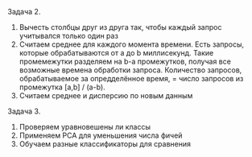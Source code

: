 Задача 2. 
1) Вычесть столбцы друг из друга так, чтобы каждый запрос учитывался только один раз
2) Считаем среднее для каждого момента времени. Есть запросы, которые обрабатываются от a до b миллисекунд. Такие промемежутки разделяем на b-a промежутков, получая все возможные времена обработки запроса. Количество запросов, обрабатываемое за опредделённое время, = число запросов из промежутка [a,b] / (a-b).
3) Считаем среднее и дисперсию по новым данным

Задача 3.
1) Проверяем уравновешены ли классы
2) Применяем PCA для уменьшения числа фичей
3) Обучаем разные классификаторы для сравнения
